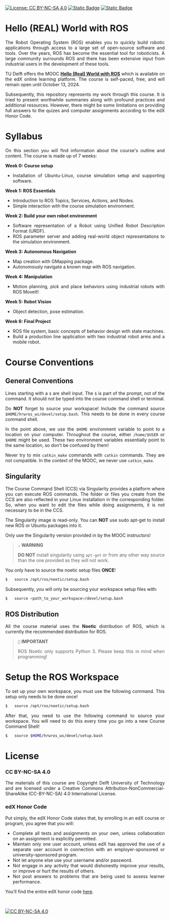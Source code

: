 [![License: CC BY-NC-SA 4.0](https://img.shields.io/badge/License-CC_BY--NC--SA_4.0-lightgrey.svg)](https://creativecommons.org/licenses/by-nc-sa/4.0/)
[![Static Badge](https://img.shields.io/badge/Ubuntu-20.04-green?logo=ubuntu)](https://releases.ubuntu.com/focal/)
[![Static Badge](https://img.shields.io/badge/ROS-noetic-violet?logo=ros)](http://wiki.ros.org/noetic)



# Hello (REAL) World with ROS
<div align="justify">

The Robot Operating System (ROS) enables you to quickly build robotic applications through access to a large set of open-source software and tools. Over the years, ROS has become the essential tool for roboticists. A large community surrounds ROS and there has been extensive input from industrial users in the development of these tools.

TU Delft offers the MOOC [**Hello (Real) World with ROS**](https://www.edx.org/learn/robotics/delft-university-of-technology-hello-real-world-with-ros-robot-operating-system) which is available on the edX online learning platform. The course is self-paced, free, and will remain open until October 13, 2024. 

Subsequently, this repository represents my work through this course. It is tried to present worthwhile summaries along with profound practices and additional resources. However, there might be some limitations on providing full answers to the quizes and computer assignments according to the edX Honor Code.

</div>



# Syllabus
<div align="justify">
  
On this section you will find information about the course's outline and content. The course is made up of 7 weeks:

**Week 0: Course setup** 
- Installation of Ubuntu-Linux, course simulation setup and supporting software.

**Week 1: ROS Essentials** 
- Introduction to ROS Topics, Services, Actions, and Nodes.
- Simple interaction with the course simulation environment.

**Week 2: Build your own robot environment** 
- Software representation of a Robot using Unified Robot Description Format (URDF).
- ROS parameter server and adding real-world object representations to the simulation environment.

**Week 3: Autonomous Navigation** 
- Map creation with GMapping package.
- Autonomously navigate a known map with ROS navigation.

**Week 4: Manipulation** 
- Motion planning, pick and place behaviors using industrial robots with ROS MoveIt!

**Week 5: Robot Vision** 
- Object detection, pose estimation.

**Week 6: Final Project** 
- ROS file system, basic concepts of behavior design with state machines.
- Build a production line application with two industrial robot arms and a mobile robot.

</div>



# Course Conventions
<div align="justify">

## General Conventions
Lines starting with a `$` are shell input. The `$` is part of the prompt, not of the command. It should not be typed into the course command shell or terminal.

Do **NOT** forget to source your workspace! Include the command source `$HOME/hrwros_ws/devel/setup.bash`. This needs to be done in every course command shell.

In the point above, we use the `$HOME` environment variable to point to a location on your computer. Throughout the course, either `/home/$USER` or `$HOME` might be used. These two environment variables essentially point to the same location, so don't be confused by them!

Never try to mix `catkin_make` commands with `catkin` commands. They are not compatible. In the context of the MOOC, we never use `catkin_make`.

## Singularity
The Course Command Shell (CCS) via Singularity provides a platform where you can execute ROS commands. The folder or files you create from the CCS are also reflected in your Linux installation in the corresponding folder. So, when you want to edit the files while doing assignments, it is not necessary to be in the CCS.

The Singularity image is read-only. You can **NOT** use sudo apt-get to install new ROS or Ubuntu packages into it.

Only use the Singularity version provided in by the MOOC instructors!

> `⚠️` **WARNING**
> 
> **DO NOT** install singularity using `apt-get` or from any other way source than the one provided as they will not work.

You only have to source the noetic setup files **ONCE**!

```bash
$   source /opt/ros/noetic/setup.bash
```

Subsequently, you will only be sourcing your workspace setup files with:

```bash
$   source <path_to_your_workspace>/devel/setup.bash
```

## ROS Distribution
All the course material uses the **Noetic** distribution of ROS, which is currently the recommended distribution for ROS.

> `🚧` **IMPORTANT**
> 
> ROS Noetic only supports Python 3. Please keep this in mind when programming!

</div>



# Setup the ROS Workspace
<div align="justify">

To set up your own workspace, you must use the following command. This setup only needs to be done once!

```bash
$   source /opt/ros/noetic/setup.bash
```

After that, you need to use the following command to source your workspace. You will need to do this every time you go into a new Course Command Shell!

```bash
$   source $HOME/hrwros_ws/devel/setup.bash
```

</div>



# License
<div align="justify">
  
### CC BY-NC-SA 4.0
The materials of this course are Copyright Delft University of Technology and are licensed under a Creative Commons Attribution-NonCommercial-ShareAlike (CC-BY-NC-SA) 4.0 International License.

### edX Honor Code
Put simply, the edX Honor Code states that, by enrolling in an edX course or program, you agree that you will:
- Complete all tests and assignments on your own, unless collaboration on an assignment is explicitly permitted.
- Maintain only one user account, unless edX has approved the use of a separate user account in connection with an employer-sponsored or university-sponsored program.
- Not let anyone else use your username and/or password.
- Not engage in any activity that would dishonestly improve your results, or improve or hurt the results of others.
- Not post answers to problems that are being used to assess learner performance.

You’ll find the entire edX honor code [here](https://www.edx.org/learn/robotics/delft-university-of-technology-hello-real-world-with-ros-robot-operating-system).

</div>



<br />

[![CC BY-NC-SA 4.0][cc-by-nc-sa-image]][cc-by-nc-sa]

[cc-by-nc-sa]: http://creativecommons.org/licenses/by-nc-sa/4.0/
[cc-by-nc-sa-image]: https://licensebuttons.net/l/by-nc-sa/4.0/88x31.png
[cc-by-nc-sa-shield]: https://img.shields.io/badge/License-CC%20BY--NC--SA%204.0-lightgrey.svg
